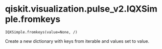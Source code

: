 # qiskit.visualization.pulse\_v2.IQXSimple.fromkeys

`IQXSimple.fromkeys(value=None, /)`

Create a new dictionary with keys from iterable and values set to value.
